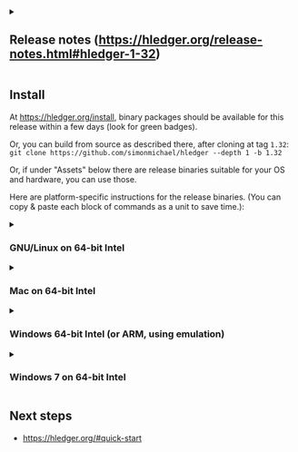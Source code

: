 <details>
<summary>

## Release notes (https://hledger.org/release-notes.html#hledger-1-32)

</summary>

**More precision control, beancount output, TSV output, --summary-only,
strict/idempotent import, CSV rule enhancements, timedot letters, fixes.**

### hledger 1.32

Breaking changes

- Display styles and display precision are now managed more carefully
  during calculations and output, fixing a number of issues (#2111,
  "Precisiongeddon").  In brief:

  - Cost and value reports, such as `print -V`, now (1) consistently
    apply commodity display styles, and (2) do not add or discard
    decimal digits unnecessarily.  (#2105)
  
  - When "infinite decimals" arise during calculations (eg in value
    reports, or in `prices` or `roi` output), these are now shown
    limited to 8 decimal digits rather than 255.
  
  - Non-print-like reports no longer add trailing decimal marks to
    disambiguate digit group marks (this was an unintended regression
    in 1.31). (#2115)
    
  - We now document number formatting adjustments made in certain
    reports and output formats (hledger manual > REPORTING CONCEPTS >
    Amount formatting, parseability).


Features

- Timedot format supports a new letters syntax for easier tagged time logging.
  (#2116)

- `print` has a new `beancount` output format for exporting to Beancount.
  This prints journal output more likely (though not guaranteed) to
  be readable by Beancount.

- In CSV rules, matchers using regular expressions can now interpolate
  their matched texts into the values they assign to fields (field
  assignment values can reference match groups).
  (#2009) (Jonathan Dowland)
  
- In CSV rules, matchers can be negated by prepending `!`.
  (#2088) (bobobo1618)

- Multi-column balance reports (from `bal`, `bs`, `is` etc.) can use
  the new `--summary-only` flag (`--summary` also works) to display
  just the Total and Average columns (if enabled by `--row-total` and
  `-A/--average`) and hide the rest.
  (#1012) (Stephen Morgan)

- All commands that suport csv output now also support `tsv`
  (tab-separated values) output. The data is identical, but the fields
  are separated by tab characters and there is no quoting or
  escaping. Tab, carriage return, and newline characters in data are
  converted to spaces (this should rarely if ever happen in practice).
  (#869) (Peter Sagerson).


Improvements

- Journal format no longer fails to parse Ledger-style lot costs with spaces
  after the `{`, improving Ledger compatibility.

- `import` now does not update any .latest files until it has run
  without error (no failing strict checks, no failure while writing
  the journal file). This makes it more idempotent, so you can run it
  again after fixing problems.

- `print` now shows zeros with a commodity symbol and decimal digits
  when possible, preserving more information.

- `print` has a new option for controlling amount rounding (#2085):
  
  - `--round=none` - show amounts with original precisions (default;
    like 1.31; avoids implying less or more precision than was
    recorded)

  - `--round=soft` - add/remove decimal zeros in non-cost amounts
    (like 1.30 but also affects balance assertion amounts)

  - `--round=hard` - round non-cost amounts (can hide significant digits)

  - `--round=all`  - round all amounts and costs

  For the record:
  `print` shows four kinds of amount: posting amounts,
  balance assertion amounts, and costs for each of those.
  Past hledger versions styled and rounded these inconsistently.
  Since 1.31 they are all styled, and since 1.32 they are rounded as follows:
  
  | hledger-1.32 print | amt  | cost | bal  | balcost |
  |--------------------|------|------|------|---------|
  | (default)          | none | none | none | none    |
  | --round=soft       | soft | none | soft | none    |
  | --round=hard       | hard | none | hard | none    |
  | --round=all        | hard | hard | hard | hard    |

- The `prices` command has had a number of fixes and improvements (#2111):

  - It now more accurately lists the prices that hledger would use
    when calculating value reports (similar to what you'd see with
    `hledger bal -V --debug=2`).
    
  - The --infer-reverse-prices flag was confusing, since we always
    infer and use reverse prices; it has been renamed to `--show-reverse`.
    
  - `--show-reverse` and `--infer-market-prices` flags now combine properly.
    
  - `--show-reverse` now ignores zero prices rather than giving an error.
    
  - Price amounts are now shown styled.
  
  - Price amounts are now shown with all their decimal digits; or with
    8 decimal digits if they appear to be infinite decimals (which can
    arise with reverse prices).
    
  - Filtering prices with `cur:` or `amt:` now works properly.
    

Fixes

- `print` now styles balance assertion costs consistently, like other
  amounts.

- `import` now works with `-s/--strict`.
  And more generally, when reading multiple input files, eg with
  multiple `-f` options, strict checks are done only for the overall
  combined journal (not for each individual file).
  (#2113)

- `tag:` queries now work when reading CSV files. (#2114)

- Using a `.json` or `.sql` file extension with `-o`/`--outputfile`
  now properly selects those output formats.

- Auto postings no longer break redundant equity/cost detection and
  transaction balancing. (#2110)
  
- Amounts set by balance assignment now affect commodity styles again.
  (#2091, a regression in 1.30)

- Timedot quantities with units are parsed more accurately.
  Eg a quantity like "15m" was evaluated as 0.249999999 not 0.25,
  and since hledger 1.21, it was printed that way also.
  Now we round such quantities to two places during parsing to get
  exact quarter-hour amounts. (#2096)

- The `demo` command no longer triggers a JSON decode error in asciinema
  2.3.0. It now also shows a better error message if asciinema fails
  (#2094).

- Failing balance assertions with a cost now show correct markers in
  the error message. (#2083)


Docs

- New:
  
  - Amount formatting, parseability
  - Started new code docs for developers, based in the Hledger module's haddock

- Updated:
  
  - aregister
  - commodity directive
  - Commodity display style
  - if table
  - Decimal marks, digit group marks
  - Regular expressions
  - Timedot

  
### hledger-ui 1.32

Fixes

- The V key now preserves the valuation mode specified at the command
  line, if any. (#2084)

- The hledger-ui package no longer wastefully builds its modules
  twice.


### hledger-web 1.32

Features

- The hledger-web app on the Sandstorm cloud platform has been updated to
  a recent version (Jacob Weisz, #2102), and now uses Sandstorm's access
  control. (Jakub Zárybnický, #821)

Improvements

- The --capabilities and --capabilities-header options have been replaced
  with an easier `--allow=view|add|edit|sandstorm` option.
  `add` is the default access level, while `sandstorm` is for use on Sandstorm.
  UI and docs now speak of "permissions" rather than "capabilities".
  (#834)

- The Sandstorm app's permissions and roles have been renamed for clarity. (#834)

- Permissions are now checked earlier, before the web app is started,
  producing clearer command line errors when appropriate.

- Account's `adeclarationinfo` field is now included in JSON output. (#2097) (S. Zeid)

Fixes

- The app can now serve on address 0.0.0.0 (exposing it on all interfaces),
  which previously didn't work.
  (#2099) (Philipp Klocke)

- The broken "File format help" link in the edit form has been fixed. (#2103)


### project changes 1.32

Scripts/addons

- hledger-install.sh: replaced hledger-stockquotes with pricehist

- added gsheet-csv.hs: fetch a google sheet as CSV

- added hledger-report1: an example custom compound report, with haskell and bash versions

- justfile: updated import, time report scripts


Examples

- New:

  - Fidelity CSV rules

- Updated:

  - roi-unrealised.ledger (Charlie Ambrose)

Docs

- New:

  - Started a weekly This Week In Hledger news post, inspired by Matrix.
  - There's now a News page, for This Week In Hledger etc.
  - hledgermatic, an up-to-date, simple journal-first workflow
  - How to record journal entries: added
  - Reporting version control stats: added
  - Moved regression bounty info from the issue tracker to Developer docs > REGRESSIONS.

- Updated:

  - Checking for errors
  - Common workflows
  - Ledger
  - Simon's old setup
  - Videos
  - All docs now use the `cli` class instead of `shell` for command-line examples,
    avoiding inaccurate highlighting.


Infrastructure

- hledger.org website:

  - Fixed the webhook that was not updating the site on git push.
  
  - Fixed a problem with cloudflare authentication that was preventing
    automatic TLS certificate renewal on hledger.org.
  
  - Updated and committed hledger.org's caddy config and short urls (redirects)
  
  - Enabled https for code.hledger.org and site.hledger.org short urls.

  - Updated the stars.hledger.org redirect
    (we have reached the top 30 github-starred Haskell projects 🌟 🎉).
  
  - Set up a self-hosted Sandstorm server, and a public hledger-web
    instance (sandbox.hledger.org) in it that is fully writable (until
    spammers find it). Use it as a pastebin for examples, eg.

- Github CI (continuous integration) workflows have been optimised somewhat:

  - Scheduled weekly builds have been disabled, as they were propagating
    to forks and running wastefully there in some cases.

  - Some repeated rebuilding of the hledger-lib and hledger packages
    that seems unnecessary has been stopped.

  - hledger-ui no longer builds its modules twice.

  - Haddock testing now done only at release time.
  
  - renamed main CI workflow and branch to "ci"

- Tools:

  - .ghci: added an :rmain alias, which is like :main but reloads first -
  saves typing, and is useful eg when changing --debug level.

  - make haddock-watch is now fast


Finance

- Updated project finance scripts, regenerated the journal with consistent precisions.
  
- Updated reports with the last few months of data from Open Collective.


### credits 1.32

Simon Michael,
Jonathan Dowland,
S. Zeid,
Charlie Ambrose,
Jacob Weisz,
Peter Sagerson,
Philipp Klocke,
Stephen Morgan,
bobobo1618.


</details>

## Install

At <https://hledger.org/install>, binary packages should be available for this release within a few days (look for green badges). 

Or, you can build from source as described there, after cloning at tag `1.32`:
`git clone https://github.com/simonmichael/hledger --depth 1 -b 1.32`

Or, if under "Assets" below there are release binaries suitable for your OS and hardware, you can use those.
<!--
Note: release binaries have been updated:
- YYYY-MM-DD: description. [#NNNN](https://github.com/simonmichael/hledger/issues/NNNN)
-->
Here are platform-specific instructions for the release binaries.
(You can copy & paste each block of commands as a unit to save time.):

<details>
<summary>

### GNU/Linux on 64-bit Intel

</summary>

At the command line,

```
cd /usr/local/bin
curl -LOC- https://github.com/simonmichael/hledger/releases/download/1.32/hledger-linux-x64.zip   # can rerun if interrupted
unzip hledger-linux-x64.zip; tar xvf hledger-linux-x64.tar; rm hledger-linux-x64.{zip,tar}        # github workaround, preserves permissions
cd -
hledger --version  # should show the new version
touch $HOME/.hledger.journal   # ensure a default journal file exists
```

</details>

<details>
<summary>

### Mac on 64-bit Intel

</summary>

In a terminal window,

```
cd /usr/local/bin
curl -LOC- https://github.com/simonmichael/hledger/releases/download/1.32/hledger-mac-x64.zip
unzip hledger-mac-x64.zip; tar xvf hledger-mac-x64.tar; rm hledger-mac-x64.{zip,tar}              # github workaround, preserves permissions
open .
# for the hledger, hledger-ui, hledger-web icons: right-click, Open, confirm it's ok to run
cd -
hledger --version  # should show the new version
touch $HOME/.hledger.journal   # ensure a default journal file exists
```

</details>

<details>
<summary>

### Windows 64-bit Intel (or ARM, using emulation)

</summary>

In a powershell window (press Windows-r, type powershell, press enter),

1. Make a place to keep hledger binaries, and add it to your PATH; this makes running hledger easier. You only need to do this once, not for every release:
```
mkdir -force $HOME\bin >$null
$ENV:PATH += ";"+$HOME+"\bin"
[Environment]::SetEnvironmentVariable("Path", [Environment]::GetEnvironmentVariable("Path", [EnvironmentVariableTarget]::User)+";"+$HOME+"\bin", [EnvironmentVariableTarget]::User)
```

2. Download and install the release binaries:
```
cd $HOME\bin
curl https://github.com/simonmichael/hledger/releases/download/1.32/hledger-windows-x64.zip -OutFile hledger-windows-x64.zip
Expand-Archive hledger-windows-x64.zip -DestinationPath .
rm hledger-windows-x64.zip
cd $HOME
hledger --version           # should show the new version
```

3. Ensure a default journal file exists, and without a problematic encoding. 
(Not sure why "ascii" is needed here - hledger likes utf8 and understands utf8 BOM headers..
but the state of [our unicode support on Windows](https://github.com/simonmichael/hledger/issues?q=is%3Aissue+label%3A%22platform%3A+windows%22+label%3Ai18n)
is really unknown, your input welcome.)
```
out-file -append -encoding ascii $HOME/.hledger.journal
```

Once that journal file exists, you can start hledger-web by double-clicking on the icon if you wish.

</details>

<details>
<summary>

### Windows 7 on 64-bit Intel

</summary>

- click hledger-windows-x64.zip below
- choose Open with Windows Explorer, OK
- click Extract all files
- choose a destination folder - ideally one that appears in `echo %PATH%`, like `C:\Windows` (though that one will require administrator permission); otherwise, your home directory (`C:\Users\YOURNAME`)
- check "Show extracted files when complete"
- click Extract, wait for the destination folder to open
- find the hledger, hledger-web icons (if you extracted to `\Windows`, you'll need to scroll down)
- for each icon: double-click, uncheck "Always ask before opening this file", click Run
- close those Explorer windows
- open a command window (press Windows-r, type CMD, press enter)
- `hledger --version` should show the new version
- `echo # >> .hledger.journal` to ensure a default journal file exists. (Important: the doubled **>>** is needed to avoid overwriting existing data.)

Problems:
- Starting hledger by double-clicking its icon won't work because it needs arguments; run it from the command window instead.
- Starting hledger-web by double-clicking its icon may fail eg because Explorer's command window is too small;
  configure that to be larger, or run hledger-web from a command window instead.
- hledger or hledger-web may fail to run if there is not enough memory available.

</details>

## Next steps

- https://hledger.org/#quick-start

<!-- ## Updates -->
<!-- 2022-06-08: windows-x64 binaries fixed. [#1869](https://github.com/simonmichael/hledger/issues/1869) -->
